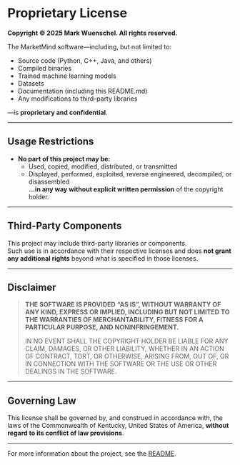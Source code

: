 # Proprietary License

**Copyright © 2025 Mark Wuenschel. All rights reserved.**

The MarketMind software—including, but not limited to:

- Source code (Python, C++, Java, and others)
- Compiled binaries
- Trained machine learning models
- Datasets
- Documentation (including this README.md)
- Any modifications to third-party libraries

—is **proprietary and confidential**.

---

## Usage Restrictions

- **No part of this project may be:**
  - Used, copied, modified, distributed, or transmitted
  - Displayed, performed, exploited, reverse engineered, decompiled, or disassembled  
  **…in any way without explicit written permission** of the copyright holder.

---

## Third-Party Components

This project may include third-party libraries or components.  
Such use is in accordance with their respective licenses and does **not grant any additional rights** beyond what is specified in those licenses.

---

## Disclaimer

> **THE SOFTWARE IS PROVIDED “AS IS”, WITHOUT WARRANTY OF ANY KIND, EXPRESS OR IMPLIED, INCLUDING BUT NOT LIMITED TO THE WARRANTIES OF MERCHANTABILITY, FITNESS FOR A PARTICULAR PURPOSE, AND NONINFRINGEMENT.**
>
> IN NO EVENT SHALL THE COPYRIGHT HOLDER BE LIABLE FOR ANY CLAIM, DAMAGES, OR OTHER LIABILITY, WHETHER IN AN ACTION OF CONTRACT, TORT, OR OTHERWISE, ARISING FROM, OUT OF, OR IN CONNECTION WITH THE SOFTWARE OR THE USE OR OTHER DEALINGS IN THE SOFTWARE.

---

## Governing Law

This license shall be governed by, and construed in accordance with, the laws of the Commonwealth of Kentucky, United States of America, **without regard to its conflict of law provisions**.

---

For more information about the project, see the [README](README.html).
